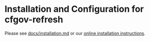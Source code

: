 # Installation and Configuration for cfgov-refresh

Please see [docs/installation.md](docs/installation.md) or our [online
installation instructions](https://cfpb.github.io/cfgov-refresh/installation/).
